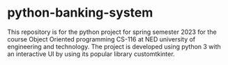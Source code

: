# python-banking-system
This repository is for the python project for spring semester 2023 for the course Object Oriented programming CS-116 at NED university of engineering and technology. The project is developed using python 3 with an interactive UI by using its popular library customtkinter.
